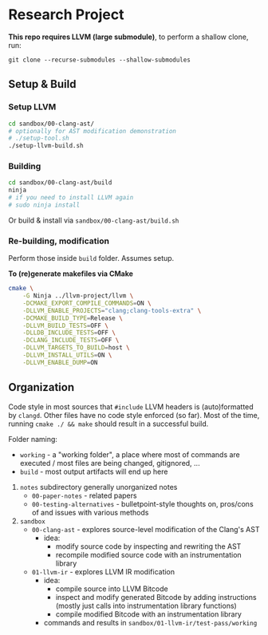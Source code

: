 # Research Project

**This repo requires LLVM (large submodule)**, to perform a shallow clone, run:

    git clone --recurse-submodules --shallow-submodules

## Setup & Build

### Setup LLVM

```sh
cd sandbox/00-clang-ast/
# optionally for AST modification demonstration
# ./setup-tool.sh
./setup-llvm-build.sh
```


### Building


```sh
cd sandbox/00-clang-ast/build
ninja
# if you need to install LLVM again
# sudo ninja install
```

Or build & install via `sandbox/00-clang-ast/build.sh`

### Re-building, modification

Perform those inside `build` folder.
Assumes setup.

**To (re)generate makefiles via CMake**

```sh
cmake \
    -G Ninja ../llvm-project/llvm \
    -DCMAKE_EXPORT_COMPILE_COMMANDS=ON \
    -DLLVM_ENABLE_PROJECTS="clang;clang-tools-extra" \
    -DCMAKE_BUILD_TYPE=Release \
    -DLLVM_BUILD_TESTS=OFF \
    -DLLDB_INCLUDE_TESTS=OFF \
    -DCLANG_INCLUDE_TESTS=OFF \
    -DLLVM_TARGETS_TO_BUILD=host \
    -DLLVM_INSTALL_UTILS=ON \
    -DLLVM_ENABLE_DUMP=ON
```

## Organization

Code style in most sources that `#include` LLVM headers is (auto)formatted by `clangd`.
Other files have no code style enforced (so far). Most of the time, running `cmake ./ && make` should result in a successful build. 
 
Folder naming: 

* `working` - a "working folder", a place where most of commands are executed / most files are being changed, gitignored, ...
* `build` - most output artifacts will end up here


1. `notes` subdirectory generally unorganized notes
    * `00-paper-notes` - related papers
    * `00-testing-alternatives` - bulletpoint-style thoughts on, pros/cons of and issues with various methods 
2. `sandbox`
    * `00-clang-ast` - explores source-level modification of the Clang's AST
        * idea: 
            * modify source code by inspecting and rewriting the AST
            * recompile modified source code with an instrumentation library
    * `01-llvm-ir` - explores LLVM IR modification
        * idea:
            * compile source into LLVM Bitcode
            * inspect and modify generated Bitcode by adding instructions (mostly just calls into instrumentation library functions)
            * compile modified Bitcode with an instrumentation library
        * commands and results in `sandbox/01-llvm-ir/test-pass/working`

